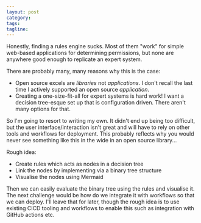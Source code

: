 ```yaml
---
layout: post
category:
tags:
tagline:
---
```


Honestly, finding a rules engine sucks. Most of them "work" for simple web-based applications for determining permissions, but none are anywhere good enough to replicate an expert system. 

There are probably many, many reasons why this is the case:
- Open source excels are _libraries_ not _applications_. I don't recall the last time I actively supported an open source _application_.
- Creating a one-size-fit-all for expert systems is hard work! I want a decision tree-esque set up that is configuration driven. There aren't many options for that. 

So I'm going to resort to writing my own. It didn't end up being too difficult, but the user interface/interaction isn't great and will have to rely on other tools and workflows for deployment. This probably reflects why you would never see something like this in the wide in an open source library...

Rough idea:
* Create rules which acts as nodes in a decision tree
* Link the nodes by implementing via a binary tree structure
* Visualise the nodes using Mermaid

Then we can easily evaluate the binary tree using the rules and visualise it. The next challenge would be how do we integrate it with workflows so that we can deploy. I'll leave that for later, though the rough idea is to use existing CICD tooling and workflows to enable this such as integration with GitHub actions etc. 


